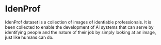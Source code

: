 # IdenProf
IdenProf dataset is a collection of images of identiable professionals. It is been collected to enable the development of AI systems that can serve by identifying people and the nature of their job by simply looking at an image, just like humans can do.
